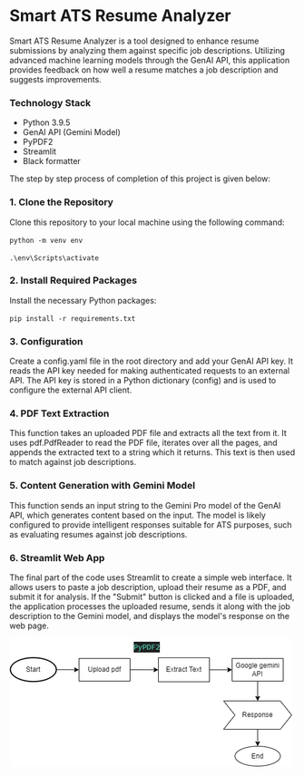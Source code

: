 # Smart ATS Resume Analyzer

Smart ATS Resume Analyzer is a tool designed to enhance resume submissions by analyzing them against specific job descriptions. Utilizing advanced machine learning models through the GenAI API, this application provides feedback on how well a resume matches a job description and suggests improvements.

### Technology Stack

- Python 3.9.5
- GenAI API (Gemini Model)
- PyPDF2
- Streamlit
- Black formatter

The step by step process of completion of this project is given below:

### 1. Clone the Repository

Clone this repository to your local machine using the following command:

 `python -m venv env`

 `.\env\Scripts\activate`

### 2. Install Required Packages
Install the necessary Python packages:

 `pip install -r requirements.txt`

### 3. Configuration

Create a config.yaml file in the root directory and add your GenAI API key. It reads the API key needed for making authenticated requests to an external API. The API key is stored in a Python dictionary (config) and is used to configure the external API client.

### 4. PDF Text Extraction

This function takes an uploaded PDF file and extracts all the text from it. It uses pdf.PdfReader to read the PDF file, iterates over all the pages, and appends the extracted text to a string which it returns. This text is then used to match against job descriptions.

### 5. Content Generation with Gemini Model

This function sends an input string to the Gemini Pro model of the GenAI API, which generates content based on the input. The model is likely configured to provide intelligent responses suitable for ATS purposes, such as evaluating resumes against job descriptions.

### 6. Streamlit Web App

The final part of the code uses Streamlit to create a simple web interface. It allows users to paste a job description, upload their resume as a PDF, and submit it for analysis. If the "Submit" button is clicked and a file is uploaded, the application processes the uploaded resume, sends it along with the job description to the Gemini model, and displays the model's response on the web page.

![alt text](data\ats_archi.png "Architectural Diagram of brief overview of the project")
